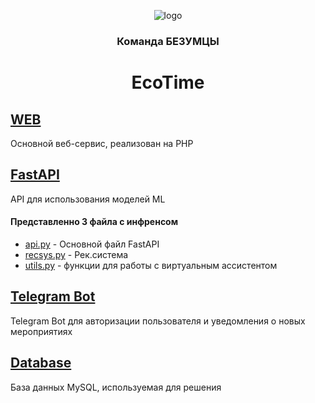 <p align="center">
    <img alt="logo" src="https://lk.gcmos.ru/assets/logo-BOjJ1s3w.svg">
</p>

<h3 align="center">
    Команда БЕЗУМЦЫ
</h3>
<h1 align="center">
    EcoTime
</h1>

## [WEB](https://github.com/ItsHimReally/GreenCode/tree/main/web)
Основной веб-сервис, реализован на PHP

## [FastAPI](https://github.com/ItsHimReally/GreenCode/tree/main/api)
API для использования моделей ML

#### Представленно 3 файла с инфренсом
* [api.py](https://github.com/ItsHimReally/GreenCode/blob/main/api/app/api.py) - Основной файл FastAPI
* [recsys.py](https://github.com/ItsHimReally/GreenCode/blob/main/api/app/recsys.py) - Рек.система
* [utils.py](https://github.com/ItsHimReally/GreenCode/blob/main/api/app/utils.py) - функции для работы с виртуальным ассистентом

## [Telegram Bot](https://github.com/ItsHimReally/GreenCode/tree/main/telegram_bot)
Telegram Bot для авторизации пользователя и уведомления о новых мероприятиях

## [Database](https://github.com/ItsHimReally/GreenCode/tree/main/db)
База данных MySQL, используемая для решения

</p>
